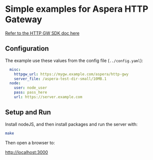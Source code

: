 # Simple examples for Aspera HTTP Gateway

[Refer to the HTTP GW SDK doc here](https://developer.ibm.com/apis/catalog?search=%22aspera%20http%22)

## Configuration

The example use these values from the config file (`../config.yaml`):

```yaml
  misc:
    httpgw_url: https://mygw.example.com/aspera/http-gwy
    server_file: /aspera-test-dir-small/10MB.1
  node:
    user: node_user
    pass: pass_here
    url: https://server.example.com
```

## Setup and Run

Install nodeJS, and then install packages and run the server with:

```bash
make
```

Then open a browser to:

<http://localhost:3000>
